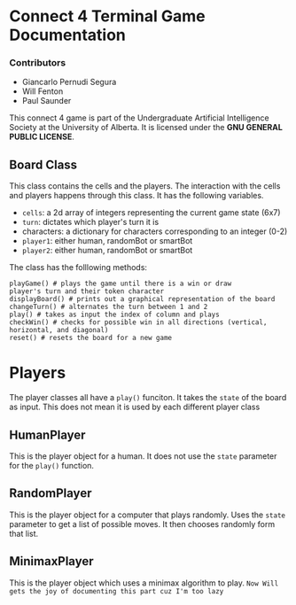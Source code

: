 Connect 4 Terminal Game Documentation
===
### Contributors
+ Giancarlo Pernudi Segura
+ Will Fenton
+ Paul Saunder

This connect 4 game is part of the Undergraduate Artificial Intelligence Society at the University of Alberta. It is licensed under the **GNU GENERAL PUBLIC LICENSE**.

## Board Class

This class contains the cells and the players. The interaction with the cells and players happens through this class. It has the following variables.

+ `cells`: a 2d array of integers representing the current game state (6x7)
+ `turn`: dictates which player's turn it is
+ characters: a dictionary for characters corresponding to an integer (0-2)
+ `player1`: either human, randomBot or smartBot
+ `player2`: either human, randomBot or smartBot

The class has the folllowing methods:
```{python}
playGame() # plays the game until there is a win or draw
player's turn and their token character
displayBoard() # prints out a graphical representation of the board
changeTurn() # alternates the turn between 1 and 2
play() # takes as input the index of column and plays
checkWin() # checks for possible win in all directions (vertical, horizontal, and diagonal)
reset() # resets the board for a new game
```

# Players
The player classes all have a `play()` funciton. It takes the `state` of the board as input. This does not mean it is used by each different player class
## HumanPlayer
This is the player object for a human. It does not use the `state` parameter for the `play()` function.
## RandomPlayer
This is the player object for a computer that plays randomly. Uses the `state` parameter to get a list of possible moves. It then chooses randomly form that list.
## MinimaxPlayer
This is the player object which uses a minimax algorithm to play.
`Now Will gets the joy of documenting this part cuz I'm too lazy`